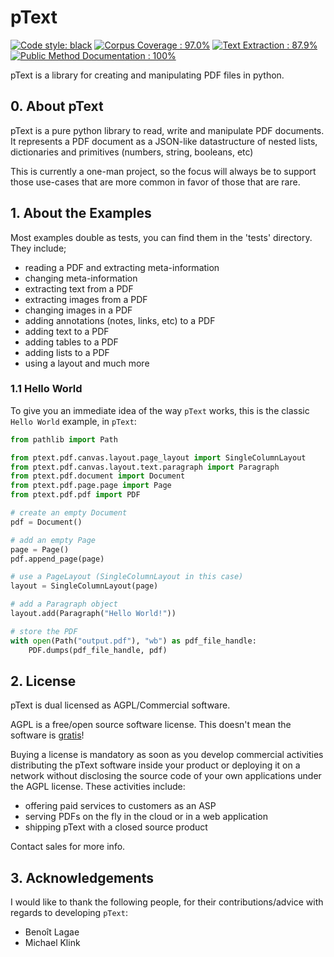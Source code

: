 
# pText

[![Code style: black](https://img.shields.io/badge/code%20style-black-000000.svg)](https://github.com/psf/black)
[![Corpus Coverage : 97.0%](https://img.shields.io/badge/corpus%20coverage-97.0%25-green)]()
[![Text Extraction : 87.9%](https://img.shields.io/badge/text%20extraction-87.9%25-orange)]()
[![Public Method Documentation : 100%](https://img.shields.io/badge/public%20method%20documentation-100%25-green)]()


pText is a library for creating and manipulating PDF files in python.

## 0. About pText

pText is a pure python library to read, write and manipulate PDF documents. It represents a PDF document as a JSON-like datastructure of nested lists, dictionaries and primitives (numbers, string, booleans, etc)

This is currently a one-man project, so the focus will always be to support those use-cases that are more common in favor of those that are rare.

## 1. About the Examples

Most examples double as tests, you can find them in the 'tests' directory.  
They include; 
- reading a PDF and extracting meta-information
- changing meta-information  
- extracting text from a PDF
- extracting images from a PDF
- changing images in a PDF
- adding annotations (notes, links, etc) to a PDF
- adding text to a PDF
- adding tables to a PDF
- adding lists to a PDF
- using a layout
 and much more
 
### 1.1 Hello World

To give you an immediate idea of the way `pText` works, this is the classic `Hello World` example, in `pText`:

```python
from pathlib import Path

from ptext.pdf.canvas.layout.page_layout import SingleColumnLayout
from ptext.pdf.canvas.layout.text.paragraph import Paragraph
from ptext.pdf.document import Document
from ptext.pdf.page.page import Page
from ptext.pdf.pdf import PDF

# create an empty Document
pdf = Document()

# add an empty Page
page = Page()
pdf.append_page(page)

# use a PageLayout (SingleColumnLayout in this case)
layout = SingleColumnLayout(page)

# add a Paragraph object
layout.add(Paragraph("Hello World!"))

# store the PDF
with open(Path("output.pdf"), "wb") as pdf_file_handle:
    PDF.dumps(pdf_file_handle, pdf)
```
 
## 2. License

pText is dual licensed as AGPL/Commercial software.

AGPL is a free/open source software license.
This doesn't mean the software is [gratis](https://en.wikipedia.org/wiki/Gratis_versus_libre)!

Buying a license is mandatory as soon as you develop commercial activities distributing the pText software inside your product or deploying it on a network without disclosing the source code of your own applications under the AGPL license. 
These activities include:

- offering paid services to customers as an ASP
- serving PDFs on the fly in the cloud or in a web application
- shipping pText with a closed source product

Contact sales for more info.

## 3. Acknowledgements

I would like to thank the following people, for their contributions/advice with regards to developing `pText`:
- Benoît Lagae
- Michael Klink
